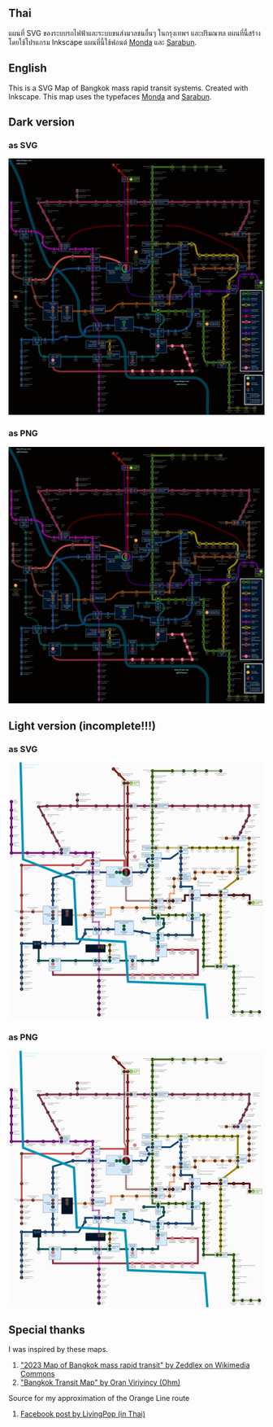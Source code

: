 ## Thai
แผนที่ SVG ของระบบรถไฟฟ้าและระบบขนส่งมวลชนอื่นๆ ในกรุงเทพฯ และปริมณฑล แผนที่นี้สร้างโดยใช้โปรแกรม Inkscape แผนที่นี้ใช้ฟอนต์ [Monda](https://fonts.google.com/specimen/Monda) และ [Sarabun](https://fonts.google.com/specimen/Sarabun).

## English
This is a SVG Map of Bangkok mass rapid transit systems. Created with Inkscape. This map uses the typefaces [Monda](https://fonts.google.com/specimen/Monda) and [Sarabun](https://fonts.google.com/specimen/Sarabun).

## Dark version
### as SVG
![alt text](https://raw.githubusercontent.com/worramaitk/bangkokmetro/refs/heads/main/2024-10-08-dark-bangkok-metro-map-beta.svg)

### as PNG
![alt text](https://raw.githubusercontent.com/worramaitk/bangkokmetro/refs/heads/main/2024-10-03-dark-bangkok-metro-map-beta.png)

## Light version (incomplete!!!)
### as SVG
![alt text](https://raw.githubusercontent.com/worramaitk/bangkokmetro/refs/heads/main/2024-10-03-light-bangkok-metro-map-beta.svg)

### as PNG
![alt text](https://raw.githubusercontent.com/worramaitk/bangkokmetro/refs/heads/main/2024-10-03-light-bangkok-metro-map-beta.png)

## Special thanks
I was inspired by these maps.
1. ["2023 Map of Bangkok mass rapid transit" by Zeddlex on Wikimedia Commons](https://commons.wikimedia.org/wiki/File:2023versionofbangkokmassrapidtransitmap.png)
2. ["Bangkok Transit Map" by Oran Viriyincy (Ohm)](https://www.bangkoktransitmap.com/)

Source for my approximation of the Orange Line route
1. [Facebook post by LivingPop (in Thai)](https://www.facebook.com/story.php?story_fbid=1063459185141155&id=100044312502215&rdid=ItUjWYgPywqTGvbr)
